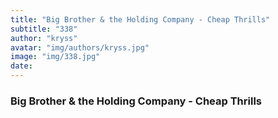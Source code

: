 ```yaml
---
title: "Big Brother & the Holding Company - Cheap Thrills"
subtitle: "338"
author: "kryss"
avatar: "img/authors/kryss.jpg"
image: "img/338.jpg"
date:
---
```


### Big Brother & the Holding Company - Cheap Thrills
